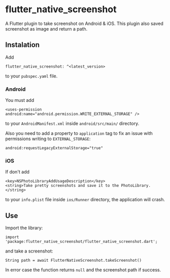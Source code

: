 # flutter_native_screenshot

A Flutter plugin to take screenshot on Android & iOS. This plugin also saved screenshot as image and return a path.

## Instalation

Add

```
flutter_native_screenshot: ^<latest_version>
```

to your `pubspec.yaml` file.

### Android
You must add

```
<uses-permission android:name="android.permission.WRITE_EXTERNAL_STORAGE" />
```

to your `AndroidManifest.xml` inside `android/src/main/` directory.

Also you need to add a property to `application` tag to fix an issue with permissions writing to `EXTERNAL_STORAGE`:

```
android:requestLegacyExternalStorage="true"
```

### iOS
If don't add

```
<key>NSPhotoLibraryAddUsageDescription</key>
<string>Take pretty screenshots and save it to the PhotoLibrary.</string>
```

to your `info.plist` file inside `ios/Runner` directory, the application will crash.

## Use

Import the library:

```
import 'package:flutter_native_screenshot/flutter_native_screenshot.dart';
```

and take a screenshot:

```
String path = await FlutterNativeScreenshot.takeScreenshot()
```

In error case the function returns `null` and the screenshot path if success.